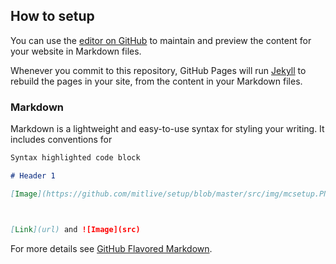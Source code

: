 ## How to setup

You can use the [editor on GitHub](https://github.com/mitlive/setup/edit/master/index.md) to maintain and preview the content for your website in Markdown files.

Whenever you commit to this repository, GitHub Pages will run [Jekyll](https://jekyllrb.com/) to rebuild the pages in your site, from the content in your Markdown files.

### Markdown

Markdown is a lightweight and easy-to-use syntax for styling your writing. It includes conventions for

```markdown
Syntax highlighted code block

# Header 1

[Image](https://github.com/mitlive/setup/blob/master/src/img/mcsetup.PNG)



[Link](url) and ![Image](src)
```

For more details see [GitHub Flavored Markdown](https://guides.github.com/features/mastering-markdown/).
